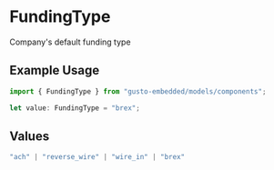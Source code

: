 # FundingType

Company's default funding type

## Example Usage

```typescript
import { FundingType } from "gusto-embedded/models/components";

let value: FundingType = "brex";
```

## Values

```typescript
"ach" | "reverse_wire" | "wire_in" | "brex"
```